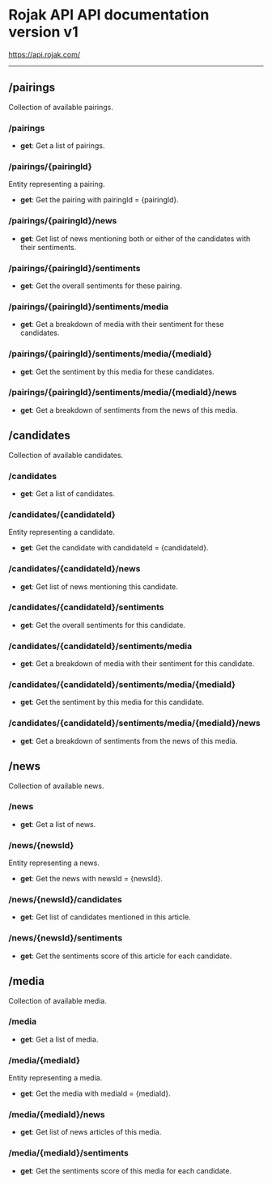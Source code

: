 # Rojak API API documentation version v1
https://api.rojak.com/

---

## /pairings
Collection of available pairings.

### /pairings

* **get**: Get a list of pairings.

### /pairings/{pairingId}
Entity representing a pairing.

* **get**: Get the pairing
with pairingId =
{pairingId}.

### /pairings/{pairingId}/news

* **get**: Get list of news mentioning both or either of the candidates with their sentiments.

### /pairings/{pairingId}/sentiments

* **get**: Get the overall sentiments for these pairing.

### /pairings/{pairingId}/sentiments/media

* **get**: Get a breakdown of media with their sentiment for these candidates.

### /pairings/{pairingId}/sentiments/media/{mediaId}

* **get**: Get the sentiment by this media for these candidates.

### /pairings/{pairingId}/sentiments/media/{mediaId}/news

* **get**: Get a breakdown of sentiments from the news of this media.

## /candidates
Collection of available candidates.

### /candidates

* **get**: Get a list of candidates.

### /candidates/{candidateId}
Entity representing a candidate.

* **get**: Get the candidate
with candidateId =
{candidateId}.

### /candidates/{candidateId}/news

* **get**: Get list of news mentioning this candidate.

### /candidates/{candidateId}/sentiments

* **get**: Get the overall sentiments for this candidate.

### /candidates/{candidateId}/sentiments/media

* **get**: Get a breakdown of media with their sentiment for this candidate.

### /candidates/{candidateId}/sentiments/media/{mediaId}

* **get**: Get the sentiment by this media for this candidate.

### /candidates/{candidateId}/sentiments/media/{mediaId}/news

* **get**: Get a breakdown of sentiments from the news of this media.

## /news
Collection of available news.

### /news

* **get**: Get a list of news.

### /news/{newsId}
Entity representing a news.

* **get**: Get the news
with newsId =
{newsId}.

### /news/{newsId}/candidates

* **get**: Get list of candidates mentioned in this article.

### /news/{newsId}/sentiments

* **get**: Get the sentiments score of this article for each candidate.

## /media
Collection of available media.

### /media

* **get**: Get a list of media.

### /media/{mediaId}
Entity representing a media.

* **get**: Get the media
with mediaId =
{mediaId}.

### /media/{mediaId}/news

* **get**: Get list of news articles of this media.

### /media/{mediaId}/sentiments

* **get**: Get the sentiments score of this media for each candidate.


